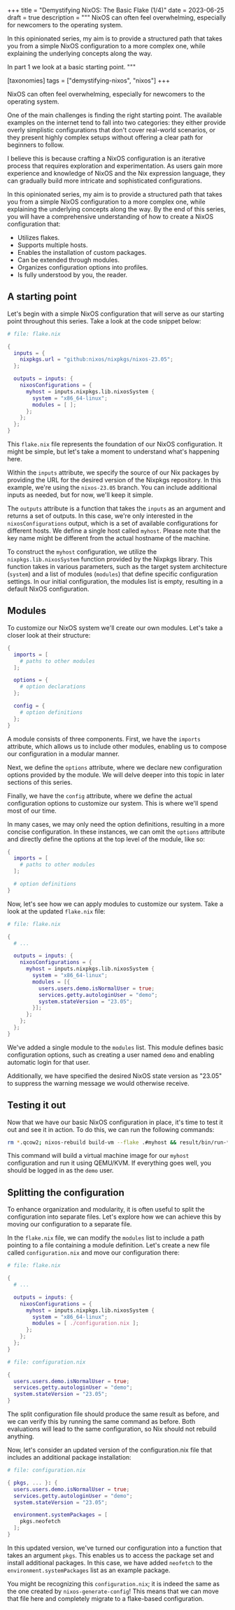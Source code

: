 +++
title = "Demystifying NixOS: The Basic Flake (1/4)"
date = 2023-06-25
draft = true
description = """
NixOS can often feel overwhelming, especially for newcomers to the operating system.

In this opinionated series, my aim is to provide a structured path that takes you from a simple NixOS configuration to a more complex one, while explaining the underlying concepts along the way.

In part 1 we look at a basic starting point.
"""

[taxonomies]
tags = ["demystifying-nixos", "nixos"]
+++

NixOS can often feel overwhelming, especially for newcomers to the operating system.

One of the main challenges is finding the right starting point. The available examples on the internet tend to fall into two categories: they either provide overly simplistic configurations that don't cover real-world scenarios, or they present highly complex setups without offering a clear path for beginners to follow.

I believe this is because crafting a NixOS configuration is an iterative process that requires exploration and experimentation. As users gain more experience and knowledge of NixOS and the Nix expression language, they can gradually build more intricate and sophisticated configurations.

In this opinionated series, my aim is to provide a structured path that takes you from a simple NixOS configuration to a more complex one, while explaining the underlying concepts along the way. By the end of this series, you will have a comprehensive understanding of how to create a NixOS configuration that:

- Utilizes flakes.
- Supports multiple hosts.
- Enables the installation of custom packages.
- Can be extended through modules.
- Organizes configuration options into profiles.
- Is fully understood by you, the reader.

## A starting point

Let's begin with a simple NixOS configuration that will serve as our starting point throughout this series. Take a look at the code snippet below:

```nix
# file: flake.nix

{
  inputs = {
    nixpkgs.url = "github:nixos/nixpkgs/nixos-23.05";
  };

  outputs = inputs: {
    nixosConfigurations = {
      myhost = inputs.nixpkgs.lib.nixosSystem {
        system = "x86_64-linux";
        modules = [ ];
      };
    };
  };
}
```

This `flake.nix` file represents the foundation of our NixOS configuration. It might be simple, but let's take a moment to understand what's happening here.

Within the `inputs` attribute, we specify the source of our Nix packages by providing the URL for the desired version of the Nixpkgs repository. In this example, we're using the `nixos-23.05` branch. You can include additional inputs as needed, but for now, we'll keep it simple.

The `outputs` attribute is a function that takes the `inputs` as an argument and returns a set of outputs. In this case, we're only interested in the `nixosConfigurations` output, which is a set of available configurations for different hosts. We define a single host called `myhost`. Please note that the key name might be different from the actual hostname of the machine.

To construct the `myhost` configuration, we utilize the `nixpkgs.lib.nixosSystem` function provided by the Nixpkgs library. This function takes in various parameters, such as the target system architecture (`system`) and a list of modules (`modules`) that define specific configuration settings. In our initial configuration, the modules list is empty, resulting in a default NixOS configuration.

## Modules

To customize our NixOS system we'll create our own modules. Let's take a closer look at their structure:

```nix
{
  imports = [
    # paths to other modules
  ];

  options = {
    # option declarations
  };

  config = {
    # option definitions
  };
}
```

A module consists of three components. First, we have the `imports` attribute, which allows us to include other modules, enabling us to compose our configuration in a modular manner.

Next, we define the `options` attribute, where we declare new configuration options provided by the module. We will delve deeper into this topic in later sections of this series.

Finally, we have the `config` attribute, where we define the actual configuration options to customize our system. This is where we'll spend most of our time.

In many cases, we may only need the option definitions, resulting in a more concise configuration. In these instances, we can omit the `options` attribute and directly define the options at the top level of the module, like so:

```nix
{
  imports = [
    # paths to other modules
  ];

  # option definitions
}
```

Now, let's see how we can apply modules to customize our system. Take a look at the updated   `flake.nix` file:

```nix
# file: flake.nix

{
  # ...

  outputs = inputs: {
    nixosConfigurations = {
      myhost = inputs.nixpkgs.lib.nixosSystem {
        system = "x86_64-linux";
        modules = [{
          users.users.demo.isNormalUser = true;
          services.getty.autologinUser = "demo";
          system.stateVersion = "23.05";
        }];
      };
    };
  };
}
```

We've added a single module to the `modules` list. This module defines basic configuration options, such as creating a user named `demo` and enabling automatic login for that user. 

Additionally, we have specified the desired NixOS state version as "23.05" to suppress the warning message we would otherwise receive.

## Testing it out

Now that we have our basic NixOS configuration in place, it's time to test it out and see it in action. To do this, we can run the following commands:

```bash
rm *.qcow2; nixos-rebuild build-vm --flake .#myhost && result/bin/run-*-vm
```

This command will build a virtual machine image for our `myhost` configuration and run it using QEMU/KVM. If everything goes well, you should be logged in as the `demo` user.

## Splitting the configuration

To enhance organization and modularity, it is often useful to split the configuration into separate files. Let's explore how we can achieve this by moving our configuration to a separate file.

In the `flake.nix` file, we can modify the `modules` list to include a path pointing to a file containing a module definition. Let's create a new file called `configuration.nix` and move our configuration there:

```nix
# file: flake.nix

{
  # ...

  outputs = inputs: {
    nixosConfigurations = {
      myhost = inputs.nixpkgs.lib.nixosSystem {
        system = "x86_64-linux";
        modules = [ ./configuration.nix ];
      };
    };
  };
}

# file: configuration.nix

{
  users.users.demo.isNormalUser = true;
  services.getty.autologinUser = "demo";
  system.stateVersion = "23.05";
}
```

The split configuration file should produce the same result as before, and we can verify this by running the same command as before. Both evaluations will lead to the same configuration, so Nix should not rebuild anything.

Now, let's consider an updated version of the configuration.nix file that includes an additional package installation:

```nix
# file: configuration.nix

{ pkgs, ... }: {
  users.users.demo.isNormalUser = true;
  services.getty.autologinUser = "demo";
  system.stateVersion = "23.05";

  environment.systemPackages = [
    pkgs.neofetch
  ];
}
```

In this updated version, we've turned our configuration into a function that takes an argument `pkgs`. This enables us to access the package set and install additional packages. In this case, we have added `neofetch` to the `environment.systemPackages` list as an example package.

You might be recognizing this `configuration.nix`; it is indeed the same as the one created by `nixos-generate-config`! This means that we can move that file here and completely migrate to a flake-based configuration.